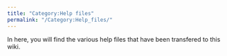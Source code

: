```yaml
---
title: "Category:Help files"
permalink: "/Category:Help_files/"
---
```


In here, you will find the various help files that have been transfered
to this wiki.